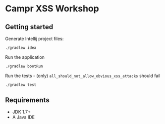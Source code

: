 # Campr XSS Workshop

## Getting started

Generate Intellij project files:

```bash
./gradlew idea
```

Run the application

```bash
./gradlew bootRun
```

Run the tests - (only) `all_should_not_allow_obvious_xss_attacks` should fail

```bash
./gradlew test
```

## Requirements

* JDK 1.7+
* A Java IDE
